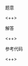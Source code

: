 <detail>
<summary>题意</summary>

<++>

</detail>
<detail>
<summary>解答</summary>

<++>

</detail>
<detail>
<summary>参考代码</summary>

<++>

</detail>

